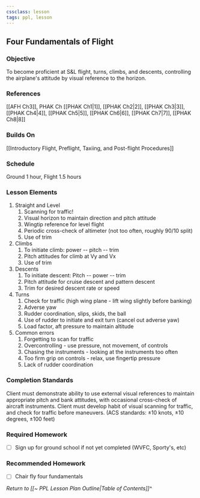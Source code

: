 ```yaml
---
cssclass: lesson
tags: ppl, lesson
---
```

## Four Fundamentals of Flight

### Objective
To become proficient at S&L flight, turns, climbs, and descents, controlling the airplane's attitude by visual reference to the horizon.

### References
[[AFH Ch3]], PHAK Ch [[PHAK Ch1|1]], [[PHAK Ch2|2]], [[PHAK Ch3|3]], [[PHAK Ch4|4]], [[PHAK Ch5|5]], [[PHAK Ch6|6]], [[PHAK Ch7|7]], [[PHAK Ch8|8]]

### Builds On
[[Introductory Flight, Preflight, Taxiing, and Post-flight Procedures]]

### Schedule
Ground 1 hour, Flight 1.5 hours

### Lesson Elements
1. Straight and Level
	1. Scanning for traffic!
	2. Visual horizon to maintain direction and pitch attitude
	3. Wingtip reference for level flight
	4. Periodic cross-check of altimeter (not too often, roughly 90/10 split)
	5. Use of trim
2. Climbs
	1. To initiate climb: power -- pitch -- trim
	2. Pitch attitudes for climb at Vy and Vx
	3. Use of trim
3. Descents
	1. To initiate descent: Pitch -- power -- trim
	2. Pitch attitude for cruise descent and pattern descent
	3. Trim for desired descent rate or speed
4. Turns
	1. Check for traffic (high wing plane - lift wing slightly before banking)
	2. Adverse yaw
	3. Rudder coordination, slips, skids, the ball
	4. Use of rudder to initiate and exit turn (cancel out adverse yaw)
	5. Load factor, aft pressure to maintain altitude
5. Common errors
	1. Forgetting to scan for traffic
	2. Overcontrolling - use pressure, not movement, of controls
	3. Chasing the instruments - looking at the instruments too often
	4. Too firm grip on controls - relax, use fingertip pressure
	5. Lack of rudder coordination

### Completion Standards
Client must demonstrate ability to use external visual references to maintain appropriate pitch and bank attitudes, with occasional cross-check of aircraft instruments. Client must develop habit of visual scanning for traffic, and check for traffic before maneuvers. (ACS standards: &plusmn;10 knots, &plusmn;10 degrees, &plusmn;100 feet)

### Required Homework

- [ ] Sign up for ground school if not yet completed (WVFC, Sporty's, etc)

### Recommended Homework 
- [ ] Chair fly four fundamentals

*Return to [[~ PPL Lesson Plan Outline|Table of Contents]]^*